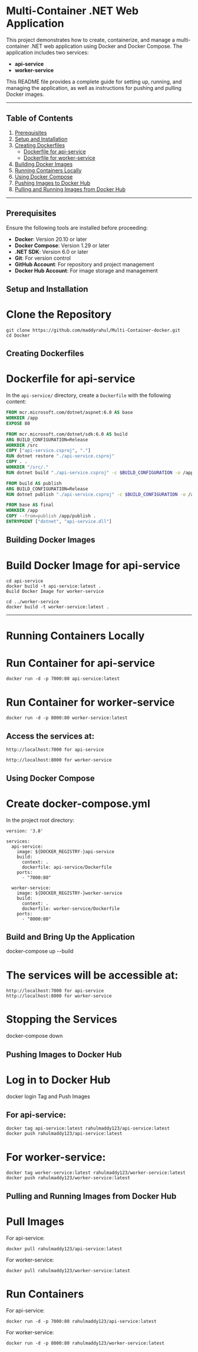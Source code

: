 # Multi-Container .NET Web Application

This project demonstrates how to create, containerize, and manage a multi-container .NET web application using Docker and Docker Compose. The application includes two services:

- **api-service**
- **worker-service**

This README file provides a complete guide for setting up, running, and managing the application, as well as instructions for pushing and pulling Docker images.

---

## Table of Contents

1. [Prerequisites](#prerequisites)
2. [Setup and Installation](#setup-and-installation)
3. [Creating Dockerfiles](#creating-dockerfiles)
   - [Dockerfile for api-service](#dockerfile-for-api-service)
   - [Dockerfile for worker-service](#dockerfile-for-worker-service)
4. [Building Docker Images](#building-docker-images)
5. [Running Containers Locally](#running-containers-locally)
6. [Using Docker Compose](#using-docker-compose)
7. [Pushing Images to Docker Hub](#pushing-images-to-docker-hub)
8. [Pulling and Running Images from Docker Hub](#pulling-and-running-images-from-docker-hub)

---

## Prerequisites

Ensure the following tools are installed before proceeding:

- **Docker**: Version 20.10 or later
- **Docker Compose**: Version 1.29 or later
- **.NET SDK**: Version 6.0 or later
- **Git**: For version control
- **GitHub Account**: For repository and project management
- **Docker Hub Account**: For image storage and management



## Setup and Installation

# Clone the Repository
```
git clone https://github.com/maddyrahul/Multi-Container-docker.git
cd Docker
```
## Creating Dockerfiles

# Dockerfile for api-service

In the `api-service/` directory, create a `Dockerfile` with the following content:

```dockerfile
FROM mcr.microsoft.com/dotnet/aspnet:6.0 AS base
WORKDIR /app
EXPOSE 80

FROM mcr.microsoft.com/dotnet/sdk:6.0 AS build
ARG BUILD_CONFIGURATION=Release
WORKDIR /src
COPY ["api-service.csproj", "."]
RUN dotnet restore "./api-service.csproj"
COPY . .
WORKDIR "/src/."
RUN dotnet build "./api-service.csproj" -c $BUILD_CONFIGURATION -o /app/build

FROM build AS publish
ARG BUILD_CONFIGURATION=Release
RUN dotnet publish "./api-service.csproj" -c $BUILD_CONFIGURATION -o /app/publish /p:UseAppHost=false

FROM base AS final
WORKDIR /app
COPY --from=publish /app/publish .
ENTRYPOINT ["dotnet", "api-service.dll"]
````



## Building Docker Images
# Build Docker Image for api-service
```
cd api-service
docker build -t api-service:latest .
Build Docker Image for worker-service

cd ../worker-service
docker build -t worker-service:latest .
````

---
# Running Containers Locally

# Run Container for api-service
```
docker run -d -p 7000:80 api-service:latest
```
# Run Container for worker-service
```
docker run -d -p 8000:80 worker-service:latest
```


## Access the services at:

```
http://localhost:7000 for api-service
```
```
http://localhost:8000 for worker-service
```
## Using Docker Compose
# Create docker-compose.yml

In the project root directory:
```
version: '3.8'

services:
  api-service:
    image: ${DOCKER_REGISTRY-}api-service
    build:
      context: .
      dockerfile: api-service/Dockerfile
    ports:
      - "7000:80"

  worker-service:
    image: ${DOCKER_REGISTRY-}worker-service
    build:
      context: .
      dockerfile: worker-service/Dockerfile
    ports:
      - "8000:80"

```
## Build and Bring Up the Application
docker-compose up --build

# The services will be accessible at:
```
http://localhost:7000 for api-service
http://localhost:8000 for worker-service
```
# Stopping the Services
docker-compose down

## Pushing Images to Docker Hub
# Log in to Docker Hub

docker login
Tag and Push Images


## For api-service:
```
docker tag api-service:latest rahulmaddy123/api-service:latest
docker push rahulmaddy123/api-service:latest
```

# For worker-service:
```
docker tag worker-service:latest rahulmaddy123/worker-service:latest
docker push rahulmaddy123/worker-service:latest
```


## Pulling and Running Images from Docker Hub
# Pull Images
For api-service:
```
docker pull rahulmaddy123/api-service:latest
```

For worker-service:
```
docker pull rahulmaddy123/worker-service:latest
```

# Run Containers
For api-service:
```
docker run -d -p 7000:80 rahulmaddy123/api-service:latest
```

For worker-service:
```
docker run -d -p 8000:80 rahulmaddy123/worker-service:latest
```
